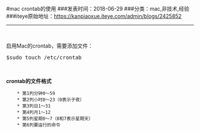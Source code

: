 #mac crontab的使用
###发表时间：2018-06-29
###分类：mac,非技术,经验
###iteye原始地址：<a href="https://kanpiaoxue.iteye.com/admin/blogs/2425852" target="_blank">https://kanpiaoxue.iteye.com/admin/blogs/2425852</a>

---

<div class="iteye-blog-content-contain" style="font-size: 14px;"> 
 <p>&nbsp;</p> 
 <p>启用Mac的crontab，需要添加文件：</p> 
 <pre name="code" class="java">$sudo touch /etc/crontab</pre> 
 <p>&nbsp;</p> 
 <p id="crontab的文件格式" style="margin: 10px auto; font-family: 'Helvetica Neue', Helvetica, Verdana, Arial, sans-serif;"><strong style="margin: 0px; padding: 0px;">crontab的文件格式</strong></p> 
 <pre><code style="margin: 0px; padding: 0px;">    * 第1列分钟0～59
    * 第2列小时0～23（0表示子夜）
    * 第3列日1～31
    * 第4列月1～12
    * 第5列星期0～7（0和7表示星期天）
    * 第6列要运行的命令</code></pre> 
</div>